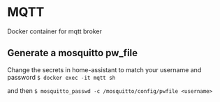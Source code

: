 # MQTT
Docker container for mqtt broker


## Generate a mosquitto pw_file
Change the secrets in home-assistant to match your username and password
`$ docker exec -it mqtt sh`

and then
`$ mosquitto_passwd -c /mosquitto/config/pwfile <username>`

